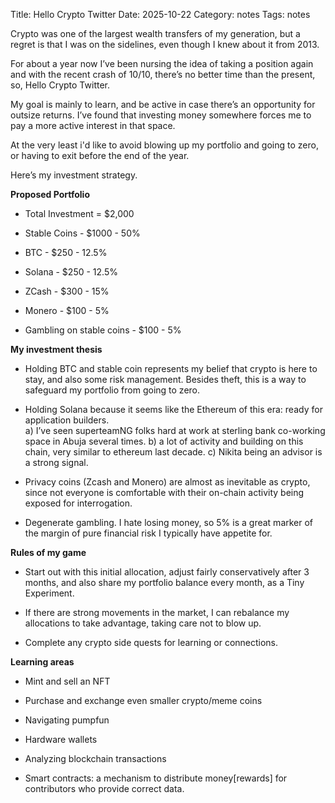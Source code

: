 Title: Hello Crypto Twitter
Date: 2025-10-22
Category: notes
Tags: notes

Crypto was one of the largest wealth transfers of my generation, but a regret is that I was on the sidelines, even though I knew about it from 2013. 

For about a year now I’ve been nursing the idea of taking a position again and with the recent crash of 10/10, there’s no better time than the present, so, Hello Crypto Twitter.

My goal is mainly to learn, and be active in case there’s an opportunity for outsize returns. I’ve found that investing money somewhere forces me to pay a more active interest in  that space.

At the very least i'd like to avoid blowing up my portfolio and going to zero, or having to exit before the end of the year.

Here’s my investment strategy. 

**Proposed Portfolio**

- Total Investment = $2,000

- Stable Coins - $1000 - 50%

- BTC - $250 - 12.5%

- Solana - $250 - 12.5%

- ZCash - $300 - 15%

- Monero - $100 - 5%

- Gambling on stable coins - $100 - 5%

**My investment thesis**

- Holding  BTC and stable coin represents my belief that crypto is here to stay, and also some risk management. Besides theft, this is a way to safeguard my portfolio from going to zero.

- Holding Solana because it seems like the Ethereum of this era: ready for application builders. \
	a) I’ve seen superteamNG folks hard at work at sterling bank co-working space in Abuja several times.
	b) a lot of activity and building on this chain, very similar to ethereum last decade. 
	c) Nikita being an advisor is a strong signal.
- Privacy coins (Zcash and Monero) are almost as inevitable as crypto, since not everyone is comfortable with their on-chain activity being exposed for interrogation.
- Degenerate gambling. I hate losing money, so 5% is a great marker of the margin of pure financial risk I typically have appetite for.

**Rules of my game**

- Start out with this initial allocation, adjust fairly conservatively after 3 months, and also share my portfolio balance every month, as a Tiny Experiment.

- If there are strong movements in the market, I can rebalance my allocations to take advantage, taking care not to blow up.

- Complete any crypto side quests for learning or connections.

**Learning areas**

- Mint and sell an NFT

- Purchase and exchange even smaller  crypto/meme coins

- Navigating pumpfun

- Hardware wallets

- Analyzing blockchain transactions

- Smart contracts: a mechanism to distribute money[rewards] for contributors who provide correct data.